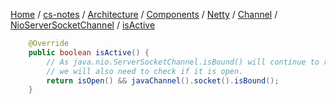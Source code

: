 [Home](https://mengxianbin.github.io) /
[cs-notes](https://mengxianbin.github.io/cs-notes/site) /
[Architecture](https://mengxianbin.github.io/cs-notes/site/Architecture) /
[Components](https://mengxianbin.github.io/cs-notes/site/Architecture/Components) /
[Netty](https://mengxianbin.github.io/cs-notes/site/Architecture/Components/Netty) /
[Channel](https://mengxianbin.github.io/cs-notes/site/Architecture/Components/Netty/Channel) /
[NioServerSocketChannel](https://mengxianbin.github.io/cs-notes/site/Architecture/Components/Netty/Channel/NioServerSocketChannel) /
[isActive](https://mengxianbin.github.io/cs-notes/site/Architecture/Components/Netty/Channel/NioServerSocketChannel/isActive)

```java
    @Override
    public boolean isActive() {
        // As java.nio.ServerSocketChannel.isBound() will continue to return true even after the channel was closed
        // we will also need to check if it is open.
        return isOpen() && javaChannel().socket().isBound();
    }
```
